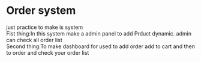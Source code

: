 # Order system
 just practice to make is system <br>
 Fist thing:In this system make a admin panel to add Prduct dynamic. admin can check all order list <br>
 Second thing:To make dashboard for used to add order add to cart and then to order and check your order list
